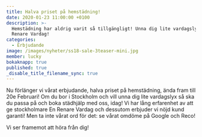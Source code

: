 ```yaml
---
title: Halva priset på hemstädning!
date: 2020-01-23 11:00:00 +0100
description: >-
  Hemstädning har aldrig varit så tillgängligt! Unna dig lite vardagslyx med En
  Renare Vardag!
categories:
  - Erbjudande
image: /images/nyheter/ss18-sale-3teaser-mini.jpg
member: lucky
bokaknapp: true
published: true
_disable_title_filename_sync: true
---
```


Nu förl&auml;nger vi v&aring;rat erbjudande, halva priset p&aring; hemst&auml;dning, &auml;nda fram till 20e Februari\! Om du bor i Stockholm och vill unna dig lite vardagslyx s&aring; ska du passa p&aring; och boka st&auml;dhj&auml;lp med oss, idag\! Vi har l&aring;ng erfarenhet av att ge stockholmare En Renare Vardag och dessutom erbjuder vi nöjd kund garanti\! Men ta inte v&aring;rat ord för det: se v&aring;rat omdöme p&aring; Google och Reco\!

Vi ser framemot att höra fr&aring;n dig\!